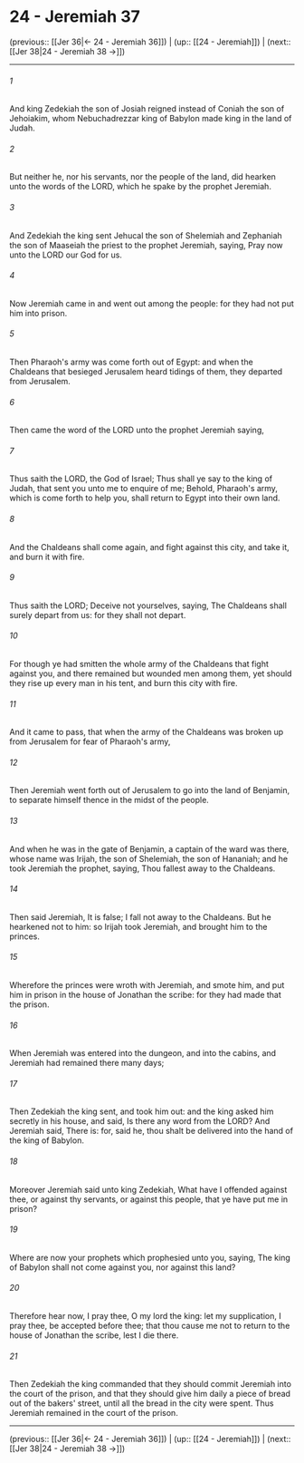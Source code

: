 # 24 - Jeremiah 37

(previous:: [[Jer 36|← 24 - Jeremiah 36]]) | (up:: [[24 - Jeremiah]]) | (next:: [[Jer 38|24 - Jeremiah 38 →]])

***


###### 1 
And king Zedekiah the son of Josiah reigned instead of Coniah the son of Jehoiakim, whom Nebuchadrezzar king of Babylon made king in the land of Judah. 

###### 2 
But neither he, nor his servants, nor the people of the land, did hearken unto the words of the LORD, which he spake by the prophet Jeremiah. 

###### 3 
And Zedekiah the king sent Jehucal the son of Shelemiah and Zephaniah the son of Maaseiah the priest to the prophet Jeremiah, saying, Pray now unto the LORD our God for us. 

###### 4 
Now Jeremiah came in and went out among the people: for they had not put him into prison. 

###### 5 
Then Pharaoh's army was come forth out of Egypt: and when the Chaldeans that besieged Jerusalem heard tidings of them, they departed from Jerusalem. 

###### 6 
Then came the word of the LORD unto the prophet Jeremiah saying, 

###### 7 
Thus saith the LORD, the God of Israel; Thus shall ye say to the king of Judah, that sent you unto me to enquire of me; Behold, Pharaoh's army, which is come forth to help you, shall return to Egypt into their own land. 

###### 8 
And the Chaldeans shall come again, and fight against this city, and take it, and burn it with fire. 

###### 9 
Thus saith the LORD; Deceive not yourselves, saying, The Chaldeans shall surely depart from us: for they shall not depart. 

###### 10 
For though ye had smitten the whole army of the Chaldeans that fight against you, and there remained but wounded men among them, yet should they rise up every man in his tent, and burn this city with fire. 

###### 11 
And it came to pass, that when the army of the Chaldeans was broken up from Jerusalem for fear of Pharaoh's army, 

###### 12 
Then Jeremiah went forth out of Jerusalem to go into the land of Benjamin, to separate himself thence in the midst of the people. 

###### 13 
And when he was in the gate of Benjamin, a captain of the ward was there, whose name was Irijah, the son of Shelemiah, the son of Hananiah; and he took Jeremiah the prophet, saying, Thou fallest away to the Chaldeans. 

###### 14 
Then said Jeremiah, It is false; I fall not away to the Chaldeans. But he hearkened not to him: so Irijah took Jeremiah, and brought him to the princes. 

###### 15 
Wherefore the princes were wroth with Jeremiah, and smote him, and put him in prison in the house of Jonathan the scribe: for they had made that the prison. 

###### 16 
When Jeremiah was entered into the dungeon, and into the cabins, and Jeremiah had remained there many days; 

###### 17 
Then Zedekiah the king sent, and took him out: and the king asked him secretly in his house, and said, Is there any word from the LORD? And Jeremiah said, There is: for, said he, thou shalt be delivered into the hand of the king of Babylon. 

###### 18 
Moreover Jeremiah said unto king Zedekiah, What have I offended against thee, or against thy servants, or against this people, that ye have put me in prison? 

###### 19 
Where are now your prophets which prophesied unto you, saying, The king of Babylon shall not come against you, nor against this land? 

###### 20 
Therefore hear now, I pray thee, O my lord the king: let my supplication, I pray thee, be accepted before thee; that thou cause me not to return to the house of Jonathan the scribe, lest I die there. 

###### 21 
Then Zedekiah the king commanded that they should commit Jeremiah into the court of the prison, and that they should give him daily a piece of bread out of the bakers' street, until all the bread in the city were spent. Thus Jeremiah remained in the court of the prison.

***

(previous:: [[Jer 36|← 24 - Jeremiah 36]]) | (up:: [[24 - Jeremiah]]) | (next:: [[Jer 38|24 - Jeremiah 38 →]])
